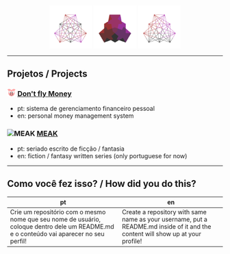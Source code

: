 <p align="center">
  <img src="https://raw.githubusercontent.com/darakeon/shield-gen/main/shield-interpolated.svg" alt="escudo interpolado" title="escudo interpolado" width="100px" />
  <img src="https://raw.githubusercontent.com/darakeon/shield-gen/main/shield-filled.svg" alt="escudo preenchido" title="escudo preenchido" width="100px" />
  <img src="https://raw.githubusercontent.com/darakeon/shield-gen/main/shield-grouped.svg" alt="escudo cores por lado" title="escudo cores por lado" width="100px" />
</p>

---

## Projetos / Projects

### <img src="https://raw.githubusercontent.com/darakeon/dfm/main/site/MVC/Assets/images/pig.svg" alt="Don't fly Money" title="Don't fly Money" width="20px" /> [Don't fly Money](https://dontflymoney.com)

- pt: sistema de gerenciamento financeiro pessoal
- en: personal money management system

### <img src="https://camo.githubusercontent.com/9e3fdee1bef789dad7929323d97f949d78f82144/687474703a2f2f6d65616b2d73746f726965732e636f6d2f4173736574732f696d616765732f66616365626f6f6b2e706e67" alt="MEAK" title="MEAK" width="20px" /> [MEAK](https://meak-stories.com)

- pt: seriado escrito de ficção / fantasia
- en: fiction / fantasy written series (only portuguese for now)

---

## Como você fez isso? / How did you do this?

| pt | en |
| --- | --- |
| Crie um repositório com o mesmo nome que seu nome de usuário, coloque dentro dele um README.md e o conteúdo vai aparecer no seu perfil! | Create a repository with same name as your username, put a README.md inside of it and the content will show up at your profile! |
